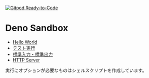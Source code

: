 [![Gitpod Ready-to-Code](https://img.shields.io/badge/Gitpod-Ready--to--Code-blue?logo=gitpod)](https://gitpod.io/#https://github.com/chibat/deno-sandbox) 

# Deno Sandbox

* [Hello World](./src/hello-world.ts)
* [テスト実行](./src/test.ts)
* [標準入力・標準出力](./src/stdin-stdout.ts)
* [HTTP Server](./src/http-server.ts)

実行にオプションが必要なものはシェルスクリプトを作成しています。

